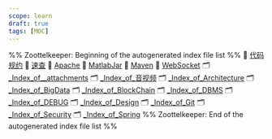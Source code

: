 ```yaml
---
scope: learn
draft: true
tags: [MOC]
---
```

%% Zoottelkeeper: Beginning of the autogenerated index file list  %%
📄 [代码规约](10-ComputeScience/BACKEND/代码规约.md)
📄 [速查](10-ComputeScience/BACKEND/速查.md)
📄 [Apache](10-ComputeScience/BACKEND/Apache.md)
📄 [MatlabJar](10-ComputeScience/BACKEND/MatlabJar.md)
📄 [Maven](10-ComputeScience/BACKEND/Maven.md)
📄 [WebSocket](10-ComputeScience/BACKEND/WebSocket.md)
🗂️ [_Index_of__attachments](10-ComputeScience/BACKEND/_attachments/_Index_of__attachments)
🗂️ [_Index_of_音视频](10-ComputeScience/BACKEND/音视频/_Index_of_音视频)
🗂️ [_Index_of_Architecture](10-ComputeScience/BACKEND/Architecture/_Index_of_Architecture.md)
🗂️ [_Index_of_BigData](10-ComputeScience/BACKEND/BigData/_Index_of_BigData.md)
🗂️ [_Index_of_BlockChain](10-ComputeScience/BACKEND/BlockChain/_Index_of_BlockChain)
🗂️ [_Index_of_DBMS](10-ComputeScience/BACKEND/DBMS/_Index_of_DBMS.md)
🗂️ [_Index_of_DEBUG](10-ComputeScience/BACKEND/DEBUG/_Index_of_DEBUG.md)
🗂️ [_Index_of_Design](10-ComputeScience/BACKEND/Design/_Index_of_Design.md)
🗂️ [_Index_of_Git](10-ComputeScience/BACKEND/Git/_Index_of_Git.md)
🗂️ [_Index_of_Security](10-ComputeScience/BACKEND/Security/_Index_of_Security.md)
🗂️ [_Index_of_Spring](10-ComputeScience/BACKEND/Spring/_Index_of_Spring.md)
%% Zoottelkeeper: End of the autogenerated index file list  %%
